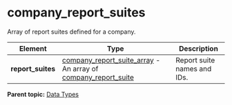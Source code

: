 # company\_report\_suites

Array of report suites defined for a company.

|Element|Type|Description|
|-------|----|-----------|
| **report\_suites** | [company\_report\_suite\_array](r_company_report_suite_array.md#) - An array of [company\_report\_suite](company_report_suite.md#) | Report suite names and IDs. |

**Parent topic:** [Data Types](../data_types/c_datatypes.md)

